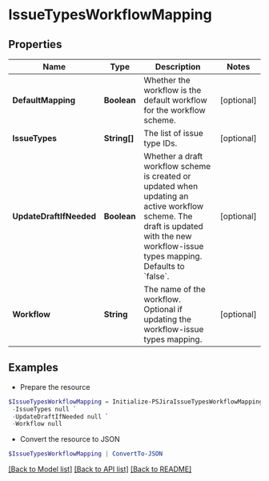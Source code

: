 # IssueTypesWorkflowMapping
## Properties

Name | Type | Description | Notes
------------ | ------------- | ------------- | -------------
**DefaultMapping** | **Boolean** | Whether the workflow is the default workflow for the workflow scheme. | [optional] 
**IssueTypes** | **String[]** | The list of issue type IDs. | [optional] 
**UpdateDraftIfNeeded** | **Boolean** | Whether a draft workflow scheme is created or updated when updating an active workflow scheme. The draft is updated with the new workflow-issue types mapping. Defaults to &#x60;false&#x60;. | [optional] 
**Workflow** | **String** | The name of the workflow. Optional if updating the workflow-issue types mapping. | [optional] 

## Examples

- Prepare the resource
```powershell
$IssueTypesWorkflowMapping = Initialize-PSJiraIssueTypesWorkflowMapping  -DefaultMapping null `
 -IssueTypes null `
 -UpdateDraftIfNeeded null `
 -Workflow null
```

- Convert the resource to JSON
```powershell
$IssueTypesWorkflowMapping | ConvertTo-JSON
```

[[Back to Model list]](../README.md#documentation-for-models) [[Back to API list]](../README.md#documentation-for-api-endpoints) [[Back to README]](../README.md)

